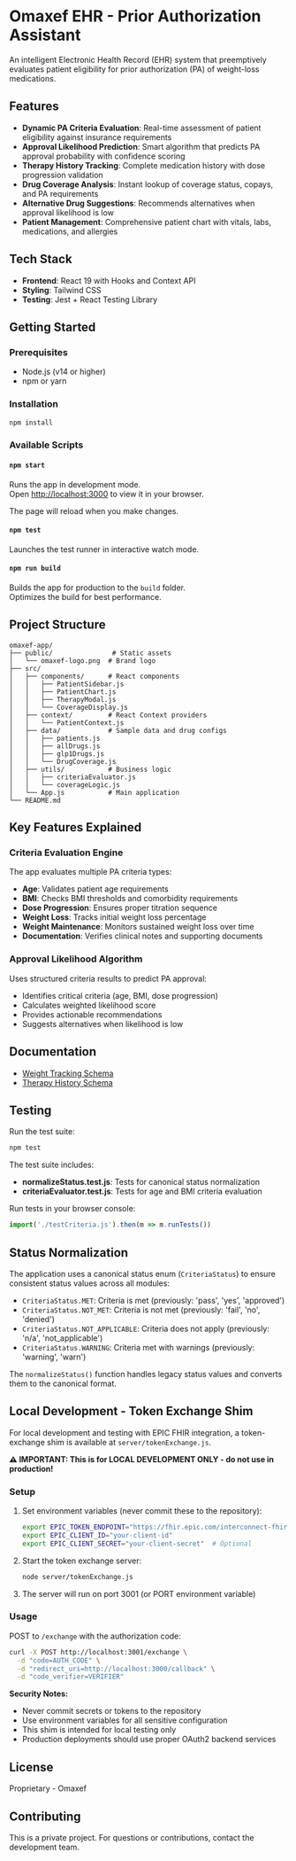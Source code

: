 # Omaxef EHR - Prior Authorization Assistant

An intelligent Electronic Health Record (EHR) system that preemptively evaluates patient eligibility for prior authorization (PA) of weight-loss medications.

## Features

- **Dynamic PA Criteria Evaluation**: Real-time assessment of patient eligibility against insurance requirements
- **Approval Likelihood Prediction**: Smart algorithm that predicts PA approval probability with confidence scoring
- **Therapy History Tracking**: Complete medication history with dose progression validation
- **Drug Coverage Analysis**: Instant lookup of coverage status, copays, and PA requirements
- **Alternative Drug Suggestions**: Recommends alternatives when approval likelihood is low
- **Patient Management**: Comprehensive patient chart with vitals, labs, medications, and allergies

## Tech Stack

- **Frontend**: React 19 with Hooks and Context API
- **Styling**: Tailwind CSS
- **Testing**: Jest + React Testing Library

## Getting Started

### Prerequisites

- Node.js (v14 or higher)
- npm or yarn

### Installation

```bash
npm install
```

### Available Scripts

#### `npm start`

Runs the app in development mode.\
Open [http://localhost:3000](http://localhost:3000) to view it in your browser.

The page will reload when you make changes.

#### `npm test`

Launches the test runner in interactive watch mode.

#### `npm run build`

Builds the app for production to the `build` folder.\
Optimizes the build for best performance.

## Project Structure

```
omaxef-app/
├── public/               # Static assets
│   └── omaxef-logo.png  # Brand logo
├── src/
│   ├── components/      # React components
│   │   ├── PatientSidebar.js
│   │   ├── PatientChart.js
│   │   ├── TherapyModal.js
│   │   └── CoverageDisplay.js
│   ├── context/         # React Context providers
│   │   └── PatientContext.js
│   ├── data/            # Sample data and drug configs
│   │   ├── patients.js
│   │   ├── allDrugs.js
│   │   ├── glp1Drugs.js
│   │   └── DrugCoverage.js
│   ├── utils/           # Business logic
│   │   ├── criteriaEvaluator.js
│   │   └── coverageLogic.js
│   └── App.js           # Main application
└── README.md

```

## Key Features Explained

### Criteria Evaluation Engine

The app evaluates multiple PA criteria types:
- **Age**: Validates patient age requirements
- **BMI**: Checks BMI thresholds and comorbidity requirements
- **Dose Progression**: Ensures proper titration sequence
- **Weight Loss**: Tracks initial weight loss percentage
- **Weight Maintenance**: Monitors sustained weight loss over time
- **Documentation**: Verifies clinical notes and supporting documents

### Approval Likelihood Algorithm

Uses structured criteria results to predict PA approval:
- Identifies critical criteria (age, BMI, dose progression)
- Calculates weighted likelihood score
- Provides actionable recommendations
- Suggests alternatives when likelihood is low

## Documentation

- [Weight Tracking Schema](./WEIGHT_TRACKING.md)
- [Therapy History Schema](./THERAPY_HISTORY_SCHEMA.md)

## Testing

Run the test suite:

```bash
npm test
```

The test suite includes:
- **normalizeStatus.test.js**: Tests for canonical status normalization
- **criteriaEvaluator.test.js**: Tests for age and BMI criteria evaluation

Run tests in your browser console:

```javascript
import('./testCriteria.js').then(m => m.runTests())
```

## Status Normalization

The application uses a canonical status enum (`CriteriaStatus`) to ensure consistent status values across all modules:

- `CriteriaStatus.MET`: Criteria is met (previously: 'pass', 'yes', 'approved')
- `CriteriaStatus.NOT_MET`: Criteria is not met (previously: 'fail', 'no', 'denied')
- `CriteriaStatus.NOT_APPLICABLE`: Criteria does not apply (previously: 'n/a', 'not_applicable')
- `CriteriaStatus.WARNING`: Criteria met with warnings (previously: 'warning', 'warn')

The `normalizeStatus()` function handles legacy status values and converts them to the canonical format.

## Local Development - Token Exchange Shim

For local development and testing with EPIC FHIR integration, a token-exchange shim is available at `server/tokenExchange.js`.

**⚠️ IMPORTANT: This is for LOCAL DEVELOPMENT ONLY - do not use in production!**

### Setup

1. Set environment variables (never commit these to the repository):
   ```bash
   export EPIC_TOKEN_ENDPOINT="https://fhir.epic.com/interconnect-fhir-oauth/oauth2/token"
   export EPIC_CLIENT_ID="your-client-id"
   export EPIC_CLIENT_SECRET="your-client-secret"  # Optional
   ```

2. Start the token exchange server:
   ```bash
   node server/tokenExchange.js
   ```

3. The server will run on port 3001 (or PORT environment variable)

### Usage

POST to `/exchange` with the authorization code:
```bash
curl -X POST http://localhost:3001/exchange \
  -d "code=AUTH_CODE" \
  -d "redirect_uri=http://localhost:3000/callback" \
  -d "code_verifier=VERIFIER"
```

**Security Notes:**
- Never commit secrets or tokens to the repository
- Use environment variables for all sensitive configuration
- This shim is intended for local testing only
- Production deployments should use proper OAuth2 backend services

## License

Proprietary - Omaxef

## Contributing

This is a private project. For questions or contributions, contact the development team.
